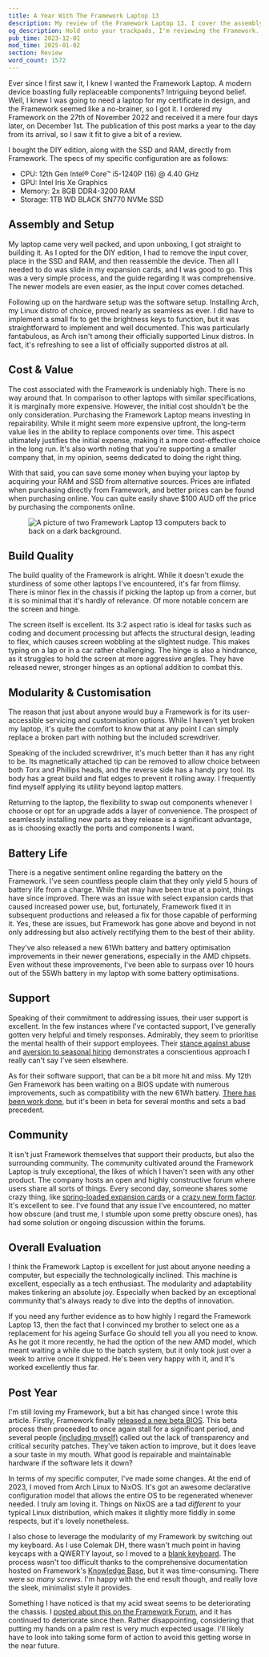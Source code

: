 ```yaml
---
title: A Year With The Framework Laptop 13
description: My review of the Framework Laptop 13. I cover the assembly, setup, value, build, support, community, and much more.
og_description: Hold onto your trackpads, I'm reviewing the Framework.
pub_time: 2023-12-01
mod_time: 2025-01-02
section: Review
word_count: 1572
---
```


Ever since I first saw it, I knew I wanted the Framework Laptop. A modern device boasting fully replaceable components? Intriguing beyond belief. Well, I knew I was going to need a laptop for my certificate in design, and the Framework seemed like a no-brainer, so I got it. I ordered my Framework on the 27th of November 2022 and received it a mere four days later, on December 1st. The publication of this post marks a year to the day from its arrival, so I saw it fit to give a bit of a review.

I bought the DIY edition, along with the SSD and RAM, directly from Framework. The specs of my specific configuration are as follows:

- CPU: 12th Gen Intel® Core™ i5-1240P (16) @ 4.40 GHz
- GPU: Intel Iris Xe Graphics
- Memory: 2x 8GB DDR4-3200 RAM
- Storage: 1TB WD BLACK SN770 NVMe SSD

## Assembly and Setup

My laptop came very well packed, and upon unboxing, I got straight to building it. As I opted for the DIY edition, I had to remove the input cover, place in the SSD and RAM, and then reassemble the device. Then all I needed to do was slide in my expansion cards, and I was good to go. This was a very simple process, and the guide regarding it was comprehensive. The newer models are even easier, as the input cover comes detached.

Following up on the hardware setup was the software setup. Installing Arch, my Linux distro of choice, proved nearly as seamless as ever. I did have to implement a small fix to get the brightness keys to function, but it was straightforward to implement and well documented. This was particularly fantabulous, as Arch isn't among their officially supported Linux distros. In fact, it's refreshing to see a list of officially supported distros at all.

## Cost & Value

The cost associated with the Framework is undeniably high. There is no way around that. In comparison to other laptops with similar specifications, it is marginally more expensive. However, the initial cost shouldn't be the only consideration. Purchasing the Framework Laptop means investing in repairability. While it might seem more expensive upfront, the long-term value lies in the ability to replace components over time. This aspect ultimately justifies the initial expense, making it a more cost-effective choice in the long run. It's also worth noting that you're supporting a smaller company that, in my opinion, seems dedicated to doing the right thing.

With that said, you can save some money when buying your laptop by acquiring your RAM and SSD from alternative sources. Prices are inflated when purchasing directly from Framework, and better prices can be found when purchasing online. You can quite easily shave $100 AUD off the price by purchasing the components online.

<figure class="right">
<img src="https://images.prismic.io/frameworkmarketplace/25c9a15f-4374-4144-863e-1c649ea24dd8_iris-azalea-sidebyside-01.jpg?auto=compress,format" alt="A picture of two Framework Laptop 13 computers back to back on a dark background.">
</figure>

## Build Quality

The build quality of the Framework is alright. While it doesn't exude the sturdiness of some other laptops I've encountered, it's far from flimsy. There is minor flex in the chassis if picking the laptop up from a corner, but it is so minimal that it's hardly of relevance. Of more notable concern are the screen and hinge.

The screen itself is excellent. Its 3:2 aspect ratio is ideal for tasks such as coding and document processing but affects the structural design, leading to flex, which causes screen wobbling at the slightest nudge. This makes typing on a lap or in a car rather challenging. The hinge is also a hindrance, as it struggles to hold the screen at more aggressive angles. They have released newer, stronger hinges as an optional addition to combat this.

## Modularity & Customisation

The reason that just about anyone would buy a Framework is for its user-accessible servicing and customisation options. While I haven't yet broken my laptop, it's quite the comfort to know that at any point I can simply replace a broken part with nothing but the included screwdriver.

Speaking of the included screwdriver, it's much better than it has any right to be. Its magnetically attached tip can be removed to allow choice between both Torx and Phillips heads, and the reverse side has a handy pry tool. Its body has a great build and flat edges to prevent it rolling away. I frequently find myself applying its utility beyond laptop matters.

Returning to the laptop, the flexibility to swap out components whenever I choose or opt for an upgrade adds a layer of convenience. The prospect of seamlessly installing new parts as they release is a significant advantage, as is choosing exactly the ports and components I want.

## Battery Life

There is a negative sentiment online regarding the battery on the Framework. I've seen countless people claim that they only yield 5 hours of battery life from a charge. While that may have been true at a point, things have since improved. There was an issue with select expansion cards that caused increased power use, but, fortunately, Framework fixed it in subsequent productions and released a fix for those capable of performing it. Yes, these are issues, but Framework has gone above and beyond in not only addressing but also actively rectifying them to the best of their ability.

They've also released a new 61Wh battery and battery optimisation improvements in their newer generations, especially in the AMD chipsets. Even without these improvements, I've been able to surpass over 10 hours out of the 55Wh battery in my laptop with some battery optimisations.

## Support

Speaking of their commitment to addressing issues, their user support is excellent. In the few instances where I've contacted support, I've generally gotten very helpful and timely responses. Admirably, they seem to prioritise the mental health of their support employees. Their [stance against abuse](https://old.reddit.com/r/framework/comments/178jutx/moment_of_appreciation_for_framework_taking_care) and [aversion to seasonal hiring](https://community.frame.work/t/status-of-framework-support-november-6th-2023) demonstrates a conscientious approach I really can't say I've seen elsewhere.

As for their software support, that can be a bit more hit and miss. My 12th Gen Framework has been waiting on a BIOS update with numerous improvements, such as compatibility with the new 61Wh battery. [There has been work done](https://community.frame.work/t/12th-gen-intel-core-bios-3-06-beta), but it's been in beta for several months and sets a bad precedent.

## Community

It isn't just Framework themselves that support their products, but also the surrounding community. The community cultivated around the Framework Laptop is truly exceptional, the likes of which I haven't seen with any other product. The company hosts an open and highly constructive forum where users share all sorts of things. Every second day, someone shares some crazy thing, like [spring-loaded expansion cards](https://community.frame.work/t/spring-loaded-expansion-card) or a [crazy new form factor](https://community.frame.work/t/framework-gaming-handheld-video). It's excellent to see. I've found that any issue I've encountered, no matter how obscure (and trust me, I stumble upon some pretty obscure ones), has had some solution or ongoing discussion within the forums.

## Overall Evaluation

I think the Framework Laptop is excellent for just about anyone needing a computer, but especially the technologically inclined. This machine is excellent, especially as a tech enthusiast. The modularity and adaptability makes tinkering an absolute joy. Especially when backed by an exceptional community that's always ready to dive into the depths of innovation.

If you need any further evidence as to how highly I regard the Framework Laptop 13, then the fact that I convinced my brother to select one as a replacement for his ageing Surface Go should tell you all you need to know. As he got it more recently, he had the option of the new AMD model, which meant waiting a while due to the batch system, but it only took just over a week to arrive once it shipped. He's been very happy with it, and it's worked excellently thus far.

## Post Year

I'm still loving my Framework, but a bit has changed since I wrote this article. Firstly, Framework finally [released a new beta BIOS](https://community.frame.work/t/12th-gen-intel-core-bios-3-08-beta-release/43244). This beta process then proceeded to once again stall for a significant period, and several people [(including myself)](https://community.frame.work/t/my-framework-has-been-abandoned) called out the lack of transparency and critical security patches. They've taken action to improve, but it does leave a sour taste in my mouth. What good is repairable and maintainable hardware if the software lets it down?

In terms of my specific computer, I've made some changes. At the end of 2023, I moved from Arch Linux to NixOS. It's got an awesome declarative configuration model that allows the entire OS to be regenerated whenever needed. I truly am loving it. Things on NixOS are a tad *different* to your typical Linux distribution, which makes it slightly more fiddly in some respects, but it's lovely nonetheless.

I also chose to leverage the modularity of my Framework by switching out my keyboard. As I use Colemak DH, there wasn't much point in having keycaps with a QWERTY layout, so I moved to a [blank keyboard](https://frame.work/au/en/products/keyboard-blank). The process wasn't too difficult thanks to the comprehensive documentation hosted on Framework's [Knowledge Base](https://knowledgebase.frame.work), but it was time-consuming. There were _so many screws_. I'm happy with the end result though, and really love the sleek, minimalist style it provides.

Something I have noticed is that my acid sweat seems to be deteriorating the chassis. I [posted about this on the Framework Forum](https://community.frame.work/t/pitting-on-palmrest), and it has continued to deteriorate since then. Rather disappointing, considering that putting my hands on a palm rest is very much expected usage. I'll likely have to look into taking some form of action to avoid this getting worse in the near future.
